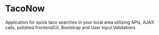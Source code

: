 # TacoNow
Application for quick taco searches in your local area utilizing APIs, AJAX calls, polished frontend/UI, Bootstrap and User Input Validations
